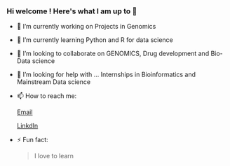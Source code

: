 ### Hi welcome ! Here's what I am up to 👋


- 🔭 I’m currently working on Projects in Genomics
- 🌱 I’m currently learning Python and R for data science
- 👯 I’m looking to collaborate on GENOMICS, Drug development and Bio-Data science
- 🤔 I’m looking for help with ... Internships in Bioinformatics and Mainstream Data science
- 📫 How to reach me: 
   
   [Email](samuelmayowao060@gmail.com)
   
   [LinkdIn](https://www.linkedin.com/in/ogungbemi-oluwamayowa-a23720191/)
- ⚡ Fun fact: 
  > I love to learn
